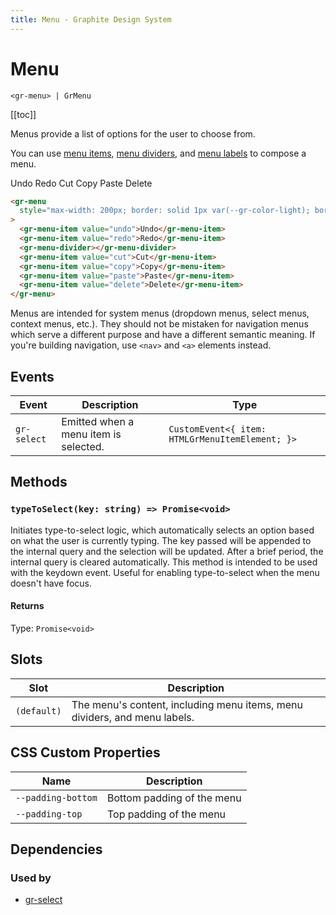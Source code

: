 ```yaml
---
title: Menu - Graphite Design System
---
```


# Menu

`<gr-menu> | GrMenu`

[[toc]]

Menus provide a list of options for the user to choose from.

You can use [menu items](/components/menu-item), [menu dividers](/components/menu-divider), and [menu labels](/components/menu-label) to compose a menu.

<gr-menu style="max-width: 200px; border: solid 1px var(--gr-color-light); border-radius: var(--gr-border-radius-medium);">
  <gr-menu-item value="undo">Undo</gr-menu-item>
  <gr-menu-item value="redo">Redo</gr-menu-item>
  <gr-menu-divider></gr-menu-divider>
  <gr-menu-item value="cut">Cut</gr-menu-item>
  <gr-menu-item value="copy">Copy</gr-menu-item>
  <gr-menu-item value="paste">Paste</gr-menu-item>
  <gr-menu-item value="delete">Delete</gr-menu-item>
</gr-menu>

```html
<gr-menu
  style="max-width: 200px; border: solid 1px var(--gr-color-light); border-radius: var(--gr-border-radius-medium);"
>
  <gr-menu-item value="undo">Undo</gr-menu-item>
  <gr-menu-item value="redo">Redo</gr-menu-item>
  <gr-menu-divider></gr-menu-divider>
  <gr-menu-item value="cut">Cut</gr-menu-item>
  <gr-menu-item value="copy">Copy</gr-menu-item>
  <gr-menu-item value="paste">Paste</gr-menu-item>
  <gr-menu-item value="delete">Delete</gr-menu-item>
</gr-menu>
```

Menus are intended for system menus (dropdown menus, select menus, context menus, etc.). They should not be mistaken for navigation menus which serve a different purpose and have a different semantic meaning. If you're building navigation, use `<nav>` and `<a>` elements instead.

## Events

| Event       | Description                           | Type                                            |
| ----------- | ------------------------------------- | ----------------------------------------------- |
| `gr-select` | Emitted when a menu item is selected. | `CustomEvent<{ item: HTMLGrMenuItemElement; }>` |

## Methods

### `typeToSelect(key: string) => Promise<void>`

Initiates type-to-select logic, which automatically selects an option based on what the user is currently typing.
The key passed will be appended to the internal query and the selection will be updated. After a brief period, the
internal query is cleared automatically. This method is intended to be used with the keydown event. Useful for
enabling type-to-select when the menu doesn't have focus.

#### Returns

Type: `Promise<void>`

## Slots

| Slot        | Description                                                               |
| ----------- | ------------------------------------------------------------------------- |
| `(default)` | The menu's content, including menu items, menu dividers, and menu labels. |

## CSS Custom Properties

| Name               | Description                |
| ------------------ | -------------------------- |
| `--padding-bottom` | Bottom padding of the menu |
| `--padding-top`    | Top padding of the menu    |

## Dependencies

### Used by

- [gr-select](/components/select)
